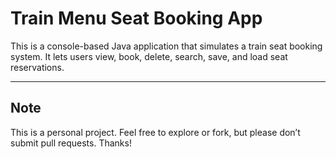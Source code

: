 # Train Menu Seat Booking App

This is a console-based Java application that simulates a train seat booking system.
It lets users view, book, delete, search, save, and load seat reservations.

---

## Note
This is a personal project. Feel free to explore or fork, but please don’t submit pull requests. Thanks!
